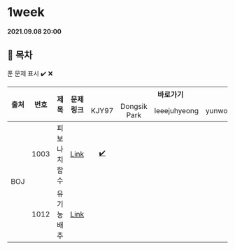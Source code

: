 # 1week

**2021.09.08 20:00**

## :bookmark_tabs: 목차

푼 문제 표시 ✔️ ❌

<table>
    <thead align="center">
        <tr>
            <th rowspan ="2" >출처</th>
            <th rowspan ="2">번호</th>
            <th rowspan ="2">제목</th>
            <th rowspan ="2">문제링크</th>
            <th colspan ="4">바로가기</th>
        </tr>
         <tr>
            <td>KJY97</td>
            <td>Dongsik Park</td>
            <td>leeejuhyeong</td>
            <td>yunwonjeong</td>
        </tr>
    </thead>
    <tbody  align="center">
    	<tr>
    		<td rowspan="2">BOJ</td>
    		<td>1003</td>
    		<td>피보나치 함수</td>
    		<td><a href="https://www.acmicpc.net/problem/1003">Link</a></td>
            <td><a href="/BJ_1003.java">✔️</a></td>
            <td></td>
            <td></td>
            <td></td>
    	</tr>
    	<tr>
    		<td>1012</td>
    		<td>유기농 배추</td>
    		<td><a href="https://www.acmicpc.net/problem/1012">Link</a></td>
    		<td></td>
    		<td></td>
    		<td></td>
    		<td></td>
    	</tr>
    </tbody>
</table>



